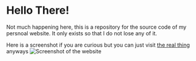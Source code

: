 # Hello There!
Not much happening here, this is a repository for the source code of my persnoal website. It only exists so that I do not lose any of it.

Here is a screenshot if you are curious but you can just visit [the real thing](https://www.alpboraorgun.com/ "What do you seek?") anyways
![Screenshot of the website](https://i.imgur.com/vJl9H4n.png)
